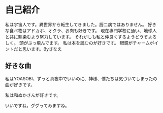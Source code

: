 # 自己紹介
私は宇宙人です。異世界から転生してきました。厨二病ではありません。
好きな食べ物はアドカボ、オクラ、お肉も好きです。
現在専門学校に通い、地球人と共に馴染むよう努力しています。
それがしも私と仲良くするようどうぞよろしく。
頭がぶっ飛んでます。
私は本を読むのが好きです。
眼鏡がチャームポイントだと思います。Byさなえ



## 好きな曲
私はYOASOBI、ずっと真夜中でいいのに、神様、僕たちは気づいてしまったの曲が好きです。

私は和ぬかさんが好きです。

いいですね。ググってみますね。